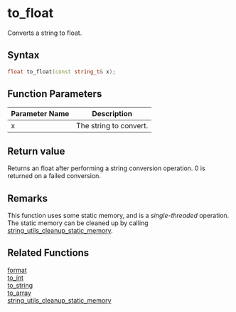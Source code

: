 
# to_float

Converts a string to float.

## Syntax

```cpp
float to_float(const string_t& x);
```

## Function Parameters

Parameter Name | Description
--- | ---
x | The string to convert.

## Return value

Returns an float after performing a string conversion operation. 0 is returned on a failed conversion.

## Remarks

This function uses some static memory, and is a *single-threaded* operation. The static memory can be cleaned up by calling [string_utils_cleanup_static_memory](https://github.com/RandyGaul/cute_framework/blob/master/docs/string/string/string_utils_cleanup_static_memory.md).

## Related Functions

[format](https://github.com/RandyGaul/cute_framework/blob/master/docs/string/string/format.md)  
[to_int](https://github.com/RandyGaul/cute_framework/blob/master/docs/string/string/to_int.md)  
[to_string](https://github.com/RandyGaul/cute_framework/blob/master/docs/string/string/to_string.md)  
[to_array](https://github.com/RandyGaul/cute_framework/blob/master/docs/string/string/to_array.md)  
[string_utils_cleanup_static_memory](https://github.com/RandyGaul/cute_framework/blob/master/docs/string/string/string_utils_cleanup_static_memory.md)  

